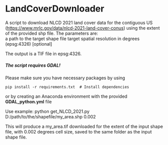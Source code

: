 # LandCoverDownloader
A script to download NLCD 2021 land cover data for the contiguous US (https://www.mrlc.gov/data/nlcd-2021-land-cover-conus) using the extent of the provided shp file.
The parameters are:   
  a path to the target shape file 
  target spatial resolution in degrees (epsg:4326) [optional]

The output is a TIF file in epsg:4326.


##### The script requires GDAL!

Please make sure you have necessary packages by using
```
pip install -r requirements.txt  # Install dependencies
```
or by creating an Anaconda environment with the provided **GDAL_python.yml** file

Use example:
python get_NLCD_2021.py D:/path/to/the/shapefile/my_area.shp 0.002

This will produce a my_area.tif downloaded for the extent of the input shape file, with 0.002 degrees cell size, saved to the same folder as the input shape file.
